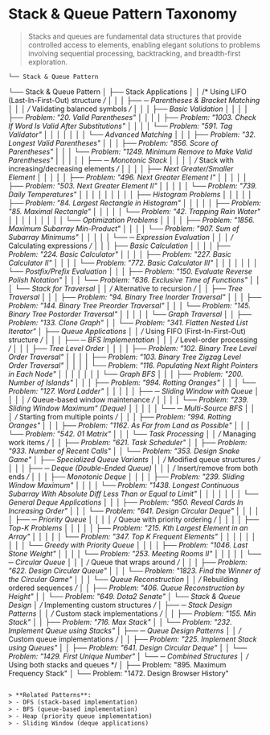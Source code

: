 # Stack & Queue Pattern Taxonomy

> Stacks and queues are fundamental data structures that provide controlled access to elements, enabling elegant solutions to problems involving sequential processing, backtracking, and breadth-first exploration.

```
└── Stack & Queue Pattern

```
└── Stack & Queue Pattern
    │
    ├── Stack Applications
    │   │   /* Using LIFO (Last-In-First-Out) structure */
    │   │
    │   ├── ─ Parentheses & Bracket Matching
    │   │   │   /* Validating balanced symbols */
    │   │   │   ├── Basic Validation
    │   │   │   │   ├── Problem: "20. Valid Parentheses"
    │   │   │   │   ├── Problem: "1003. Check If Word Is Valid After Substitutions"
    │   │   │   │   └── Problem: "591. Tag Validator"
    │   │   │   │
    │   │   │   └── Advanced Matching
    │   │   │       ├── Problem: "32. Longest Valid Parentheses"
    │   │   │       ├── Problem: "856. Score of Parentheses"
    │   │   │       └── Problem: "1249. Minimum Remove to Make Valid Parentheses"
    │   │   │
    │   │   ├── ─ Monotonic Stack
    │   │   │   │   /* Stack with increasing/decreasing elements */
    │   │   │   │   ├── Next Greater/Smaller Element
    │   │   │   │   │   ├── Problem: "496. Next Greater Element I"
    │   │   │   │   │   ├── Problem: "503. Next Greater Element II"
    │   │   │   │   │   └── Problem: "739. Daily Temperatures"
    │   │   │   │   │
    │   │   │   │   ├── Histogram Problems
    │   │   │   │   │   ├── Problem: "84. Largest Rectangle in Histogram"
    │   │   │   │   │   ├── Problem: "85. Maximal Rectangle"
    │   │   │   │   │   └── Problem: "42. Trapping Rain Water"
    │   │   │   │   │
    │   │   │   │   └── Optimization Problems
    │   │   │   │       ├── Problem: "1856. Maximum Subarray Min-Product"
    │   │   │   │       └── Problem: "907. Sum of Subarray Minimums"
    │   │   │
    │   │   └── ─ Expression Evaluation
    │   │       │   /* Calculating expressions */
    │   │       │   ├── Basic Calculation
    │   │       │   │   ├── Problem: "224. Basic Calculator"
    │   │       │   │   ├── Problem: "227. Basic Calculator II"
    │   │       │   │   └── Problem: "772. Basic Calculator III"
    │   │       │   │
    │   │       │   └── Postfix/Prefix Evaluation
    │   │       │       ├── Problem: "150. Evaluate Reverse Polish Notation"
    │   │       │       └── Problem: "636. Exclusive Time of Functions"
    │   │
    │   └── Stack for Traversal
    │       │   /* Alternative to recursion */
    │       │   ├── Tree Traversal
    │       │   │   ├── Problem: "94. Binary Tree Inorder Traversal"
    │       │   │   ├── Problem: "144. Binary Tree Preorder Traversal"
    │       │   │   └── Problem: "145. Binary Tree Postorder Traversal"
    │       │   │
    │       │   └── Graph Traversal
    │       │       ├── Problem: "133. Clone Graph"
    │       │       └── Problem: "341. Flatten Nested List Iterator"
    │
    ├── Queue Applications
    │   │   /* Using FIFO (First-In-First-Out) structure */
    │   │
    │   ├── ─ BFS Implementation
    │   │   │   /* Level-order processing */
    │   │   │   ├── Tree Level Order
    │   │   │   │   ├── Problem: "102. Binary Tree Level Order Traversal"
    │   │   │   │   ├── Problem: "103. Binary Tree Zigzag Level Order Traversal"
    │   │   │   │   └── Problem: "116. Populating Next Right Pointers in Each Node"
    │   │   │   │
    │   │   │   └── Graph BFS
    │   │   │       ├── Problem: "200. Number of Islands"
    │   │   │       ├── Problem: "994. Rotting Oranges"
    │   │   │       └── Problem: "127. Word Ladder"
    │   │   │
    │   │   ├── ─ Sliding Window with Queue
    │   │   │   │   /* Queue-based window maintenance */
    │   │   │   │   └── Problem: "239. Sliding Window Maximum" (Deque)
    │   │   │
    │   │   └── ─ Multi-Source BFS
    │   │       │   /* Starting from multiple points */
    │   │       │   ├── Problem: "994. Rotting Oranges"
    │   │       │   ├── Problem: "1162. As Far from Land as Possible"
    │   │       │   └── Problem: "542. 01 Matrix"
    │   │
    │   └── Task Processing
    │       │   /* Managing work items */
    │       │   ├── Problem: "621. Task Scheduler"
    │       │   ├── Problem: "933. Number of Recent Calls"
    │       │   └── Problem: "353. Design Snake Game"
    │
    ├── Specialized Queue Variants
    │   │   /* Modified queue structures */
    │   │
    │   ├── ─ Deque (Double-Ended Queue)
    │   │   │   /* Insert/remove from both ends */
    │   │   │   ├── Monotonic Deque
    │   │   │   │   ├── Problem: "239. Sliding Window Maximum"
    │   │   │   │   └── Problem: "1438. Longest Continuous Subarray With Absolute Diff Less Than or Equal to Limit"
    │   │   │   │
    │   │   │   └── General Deque Applications
    │   │   │       ├── Problem: "950. Reveal Cards In Increasing Order"
    │   │   │       └── Problem: "641. Design Circular Deque"
    │   │   │
    │   │   ├── ─ Priority Queue
    │   │   │   │   /* Queue with priority ordering */
    │   │   │   │   ├── Top-K Problems
    │   │   │   │   │   ├── Problem: "215. Kth Largest Element in an Array"
    │   │   │   │   │   └── Problem: "347. Top K Frequent Elements"
    │   │   │   │   │
    │   │   │   │   └── Greedy with Priority Queue
    │   │   │   │       ├── Problem: "1046. Last Stone Weight"
    │   │   │   │       └── Problem: "253. Meeting Rooms II"
    │   │   │
    │   │   └── ─ Circular Queue
    │   │       │   /* Queue that wraps around */
    │   │       │   ├── Problem: "622. Design Circular Queue"
    │   │       │   └── Problem: "1823. Find the Winner of the Circular Game"
    │   │
    │   └── Queue Reconstruction
    │       │   /* Rebuilding ordered sequences */
    │       │   ├── Problem: "406. Queue Reconstruction by Height"
    │       │   └── Problem: "649. Dota2 Senate"
    │
    └── Stack & Queue Design
        │   /* Implementing custom structures */
        │
        ├── ─ Stack Design Patterns
        │   │   /* Custom stack implementations */
        │   │   ├── Problem: "155. Min Stack"
        │   │   ├── Problem: "716. Max Stack"
        │   │   └── Problem: "232. Implement Queue using Stacks"
        │
        ├── ─ Queue Design Patterns
        │   │   /* Custom queue implementations */
        │   │   ├── Problem: "225. Implement Stack using Queues"
        │   │   ├── Problem: "641. Design Circular Deque"
        │   │   └── Problem: "1429. First Unique Number"
        │
        └── ─ Combined Structures
            │   /* Using both stacks and queues */
            │   ├── Problem: "895. Maximum Frequency Stack"
            │   └── Problem: "1472. Design Browser History"
```

> **Related Patterns**: 
> - DFS (stack-based implementation)
> - BFS (queue-based implementation)
> - Heap (priority queue implementation)
> - Sliding Window (deque applications)
